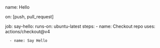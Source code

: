 name: Hello 

on: [push, pull_request]

job:
  say-hello:
    runs-on: ubuntu-latest
    steps:
      - name: Checkout repo
        uses: actions/checkout@v4

      - name: Say Hello

